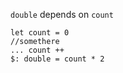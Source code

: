 `double` depends on `count`

    let count = 0
    //somethere
    ... count ++
    $: double = count * 2